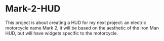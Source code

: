 # Mark-2-HUD
This project is about creating a HUD for my next project: an electric motorcycle name Mark 2, it will be based on the aesthetic of the Iron Man HUD, but will have widgets specific to the motorcycle.
